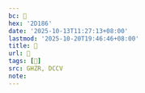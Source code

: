 ```yaml
---
bc: 𭆆
hex: '2D186'
date: '2025-10-13T11:27:13+08:00'
lastmod: '2025-10-20T19:46:46+08:00'
title: 󰖒
url: 󰖒
tags: [𠩺]
src: GHZR, DCCV
note:
---
```

